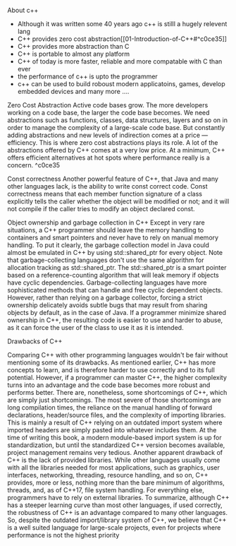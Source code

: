 
About c++
- Although it was written some 40 years ago c++ is stilll a hugely relevent lang
- C++ provides zero cost abstraction[[01-Introduction-of-C++#^c0ce35]]
- C++ provides more abstraction than C
- C++ is portable to almost any platform
- C++ of today is more faster, reliable and more compatable with C than ever
- the performance of c++ is upto the programmer
- c++ can be used to build roboust modern applicatoins, games, develop embedded devices and many more ....

Zero Cost Abstraction
	Active code bases grow. The more developers working on a code base, the larger the code base becomes. We need abstractions such as functions, classes, data structures, layers and so on in order to manage the complexity of a large-scale code base. But constantly adding abstractions and new levels of indirection comes at a price — efficiency. This is where zero cost abstractions plays its role. A lot of the abstractions offered by C++ comes at a very low price. At a minimum, C++ offers efficient alternatives at hot spots where performance really is a concern. ^c0ce35


Const correctness
	Another powerful feature of C++, that Java and many other languages lack, is the ability to write const correct code. Const correctness means that each member function signature of a class explicitly tells the caller whether the object will be modified or not; and it will not compile if the caller tries to modify an object declared const.
	
Object ownership and garbage collection in C++
	Except in very rare situations, a C++ programmer should leave the memory handling to containers and smart pointers and never have to rely on manual memory handling.
	To put it clearly, the garbage collection model in Java could almost be emulated in C++ by using std::shared_ptr for every object. Note that garbage-collecting languages don't use the same algorithm for allocation tracking as std::shared_ptr. The std::shared_ptr is a smart pointer based on a reference-counting algorithm that will leak memory if objects have cyclic dependencies. Garbage-collecting languages have more sophisticated methods that can handle and free cyclic dependent objects.
	However, rather than relying on a garbage collector, forcing a strict ownership delicately avoids subtle bugs that may result from sharing objects by default, as in the case of Java. 
	If a programmer minimize shared ownership in C++, the resulting code is easier to use and harder to abuse, as it can force the user of the class to use it as it is intended.
	
Drawbacks of C++

Comparing C++ with other programming languages wouldn't be fair without mentioning some of its drawbacks. As mentioned earlier, C++ has more concepts to learn, and is therefore harder to use correctly and to its full potential. However, if a programmer can master C++, the higher complexity turns into an advantage and the code base becomes more robust and performs better.
There are, nonetheless, some shortcomings of C++, which are simply just shortcomings. The most severe of those shortcomings are long compilation times, the reliance on the manual handling of forward declarations, header/source files, and the complexity of importing libraries. This is mainly a result of C++ relying on an outdated import system where imported headers are simply pasted into whatever includes them. At the time of writing this book, a modern module-based import system is up for standardization, but until the standardized C++ version becomes available, project management remains very tedious. Another apparent drawback of C++ is the lack of provided libraries. While other languages usually come with all the libraries needed for most applications, such as graphics, user interfaces, networking, threading, resource handling, and so on, C++ provides, more or less, nothing more than the bare minimum of algorithms, threads, and, as of C++17, file system handling. For everything else, programmers have to rely on external libraries. To summarize, although C++ has a steeper learning curve than most other languages, if used correctly, the robustness of C++ is an advantage compared to many other languages. So, despite the outdated import/library system of C++, we believe that C++ is a well suited language for large-scale projects, even for projects where performance is not the highest priority